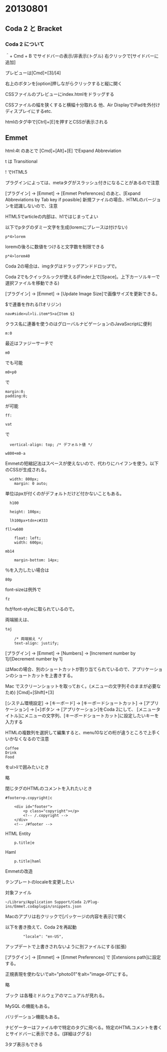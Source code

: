 # 20130801

## Coda 2 と Bracket

### Coda 2 について

＾+ Cmd + B でサイドバーの表示/非表示(トグル)
右クリックで[サイドバーに追加]

プレビューは[Cmd]+[3]/[4]

右上のボタンを[option]押しながらクリックすると縦に開く

CSSファイルのプレビューにindex.htmlをドラッグする

CSSファイルの幅を狭くすると横幅十分取れる
他、Air DisplayでiPadを外付けディスプレイにするetc.

htmlのタグ中で[Ctrl]+[E]を押すとCSSが表示される

## Emmet

html:4t のあとで [Cmd]+[Alt]+[E] でExpand Abbreviation

t は Transitional

! でHTML5

プラグインによっては、metaタグがスラッシュ付きになることがあるので注意

[プラグイン] -> [Emmet] -> [Emmet Preferences] のあと、[Expand Abbreviations by Tab key if poasible]
新規ファイルの場合、HTMLのバージョンを認識しないので、注意

HTML5でarticleの内部は、h1ではじまってよい

以下でpタグのダミー文字を生成(loremにブレースは付けない)

````
p*4>lorem
````
loremの後ろに数値をつけると文字数を制限できる

````
p*4>lorem40
````

Coda 2の場合は、imgタグはドラッグアンドドロップで。

Coda 2でもクイックルックが使える(Finder上で[Space]。上下カーソルキーで選択ファイルを移動できる)

[プラグイン] -> [Emmet] -> [Update Image Size]で画像サイズを更新できる。

$で連番を作れる(1オリジン)
````
nav#side>ul>li.item*5>a{Item $}
````
クラス名に連番を使うのはグローバルナビゲーションのJavaSxcriptに便利


````
m:0
````

最近はファジーサーチで
````
m0
````
でも可能

````
m0+p0
````
で
````
margin:0;
padding:0;
````
が可能

````
ff:
````

````
vat
````
で
````
  vertical-align: top; /* デフォルト値 */
````

````
w800+m0-a
````
Emmetの短縮記法はスペースが使えないので、代わりにハイフンを使う。以下のCSSが生成される。

````
  width: 800px;
	margin: 0 auto;
````

単位はpxが付くのがデフォルトだけど付かないこともある。

````
  h100
````

````
  height: 100px;
````

````
  lh100px+tdn+c#333
````

````
fll+w600
````

````
	float: left;
	width: 600px;
````

````
mb14
````

````
	margin-bottom: 14px;
````

％を入力したい場合は
````
80p
````

font-sizeは例外で

````
fz
````

fsがfont-styleに取られているので。

両端揃えは、

````
taj
````


````
	/* 両端揃え */
	text-align: justify;
````

[プラグイン] -> [Emmet] -> [Numbers] -> [Increment number by 1]/[Decrement number by 1]

はMacの場合、別のショートカットが割り当てられているので、アプリケーションのショートカットを上書きする。

Mac でスクリーンショットを取っておく。(メニューの文字列そのままが必要なため)
[Cmd]+[Shift]+[3]

[システム環境設定] -> [キーボード] -> [キーボードショートカット] -> [アプリケーション] -> [+]ボタン -> [アプリケーション]をCoda 2にして、
[メニュータイトル]にメニューの文字列、[キーボードショートカット]に設定したいキーを入力する



HTMLの複数列を選択して編集すると、menu10などの桁が違うところで上手くいかなくなるので注意


````
Coffee
Drink
Food
````
をul>liで囲みたいとき

略

閉じタグのHTMLのコメントを入れたいとき

````
#footer>p.copyright|c
````

````
	<div id="footer">
		<p class="copyright"></p>
		<!-- /.copyright -->
	</div>
	<!-- /#footer -->
````

HTML Entity
````
	p.title|e
````

Haml

````
	p.title|haml
````

Emmetの改造

テンプレートのlocaleを変更したい

対象ファイル
````
~/Library/Application Support/Coda 2/Plug-ins/Emmet.codaplugin/snippets.json
````

Macのアプリは右クリックで[パッケージの内容を表示]で開く

以下を書き換えて、Coda 2を再起動

````
		"locale": "en-US",
````

アップデートで上書きされないように別ファイルにする(拡張)

[プラグイン] -> [Emmet] -> [Emmet Preferences] で [Extensions path]に設定する。

正規表現を使わないでalt="photo01"をalt="image-01"にする。

略

ブック は各種ミドルウェアのマニュアルが見れる。

MySQL の機能もある。

バリデーション機能もある。

ナビゲーターはファイル中で特定のタグに飛べる。特定のHTMLコメントを書くとサイドバーに表示できる。(詳細はググる)

3タブ表示もできる
